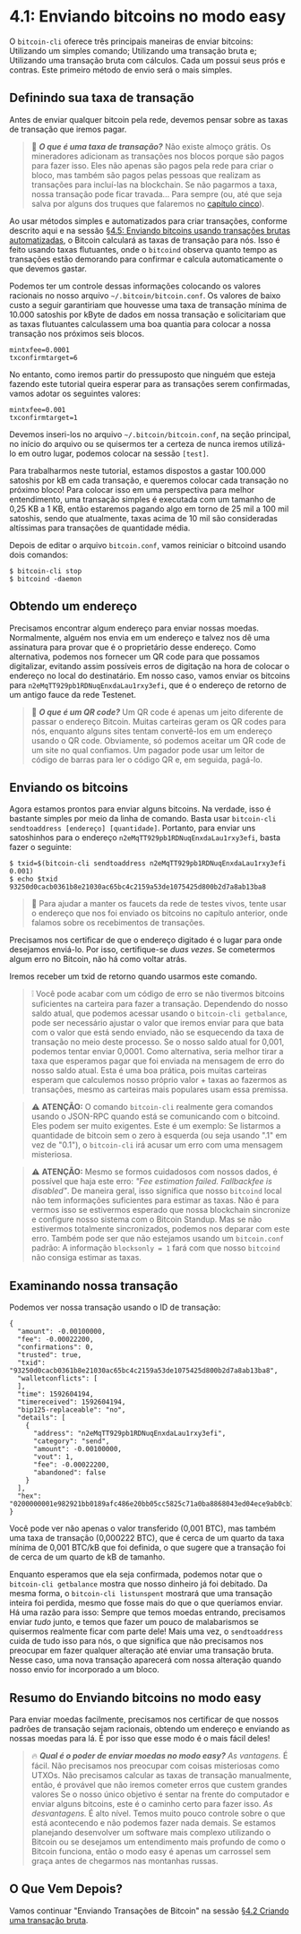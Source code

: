 # 4.1: Enviando bitcoins no modo easy

O ```bitcoin-cli``` oferece três principais maneiras de enviar bitcoins: Utilizando um simples comando; Utilizando uma transação bruta e; Utilizando uma transação bruta com cálculos. Cada um possui seus prós e contras. Este primeiro método de envio será o mais simples.

## Definindo sua taxa de transação

Antes de enviar qualquer bitcoin pela rede, devemos pensar sobre as taxas de transação que iremos pagar.

> :book: ***O que é uma taxa de transação?*** Não existe almoço grátis. Os mineradores adicionam as transações nos blocos porque são pagos para fazer isso. Eles não apenas são pagos pela rede para criar o bloco, mas também são pagos pelas pessoas que realizam as transações para incluí-las na blockchain. Se não pagarmos a taxa, nossa transação pode ficar travada... Para sempre (ou, até que seja salva por alguns dos truques que falaremos no [capítulo cinco](05_0_Controlling_Bitcoin_Transactions.md)).

Ao usar métodos simples e automatizados para criar transações, conforme descrito aqui e na sessão [§4.5: Enviando bitcoins usando transações brutas automatizadas](04_5_Sending_Coins_with_Automated_Raw_Transactions.md), o Bitcoin calculará as taxas de transação para nós. Isso é feito usando taxas flutuantes, onde o ```bitcoind``` observa quanto tempo as transações estão demorando para confirmar e calcula automaticamente o que devemos gastar.

Podemos ter um controle dessas informações colocando os valores racionais no nosso arquivo ```~/.bitcoin/bitcoin.conf```. Os valores de baixo custo a seguir garantiriam que houvesse uma taxa de transação mínima de 10.000 satoshis por kByte de dados em nossa transação e solicitariam que as taxas flutuantes calculassem uma boa quantia para colocar a nossa transação nos próximos seis blocos.
```
mintxfee=0.0001
txconfirmtarget=6
```
No entanto, como iremos partir do pressuposto que ninguém que esteja fazendo este tutorial queira esperar para as transações serem confirmadas, vamos adotar os seguintes valores:
```
mintxfee=0.001
txconfirmtarget=1
```
Devemos inseri-los no arquivo ```~/.bitcoin/bitcoin.conf```, na seção principal, no início do arquivo ou se quisermos ter a certeza de nunca iremos utilizá-lo em outro lugar, podemos colocar na sessão ```[test]```.

Para trabalharmos neste tutorial, estamos dispostos a gastar 100.000 satoshis por kB em cada transação, e queremos colocar cada transação no próximo bloco! Para colocar isso em uma perspectiva para melhor entendimento, uma transação simples é executada com um tamanho de 0,25 KB a 1 KB, então estaremos pagando algo em torno de 25 mil a 100 mil satoshis, sendo que atualmente, taxas acima de 10 mil são consideradas altíssimas para transações de quantidade média.

Depois de editar o arquivo ```bitcoin.conf```, vamos reiniciar o bitcoind usando dois comandos:
```
$ bitcoin-cli stop
$ bitcoind -daemon
```

## Obtendo um endereço

Precisamos encontrar algum endereço para enviar nossas moedas. Normalmente, alguém nos envia em um endereço e talvez nos dê uma assinatura para provar que é o proprietário desse endereço. Como alternativa, podemos nos fornecer um QR code para que possamos digitalizar, evitando assim possíveis erros de digitação na hora de colocar o endereço no local do destinatário. Em nosso caso, vamos enviar os bitcoins para `n2eMqTT929pb1RDNuqEnxdaLau1rxy3efi`, que é o endereço de retorno de um antigo fauce da rede Testenet.

> :book: ***O que é um QR code?*** Um QR code é apenas um jeito diferente de passar o endereço Bitcoin. Muitas carteiras geram os QR codes para nós, enquanto alguns sites tentam convertê-los em um endereço usando o QR code. Obviamente, só podemos aceitar um QR code de um site no qual confiamos. Um pagador pode usar um leitor de código de barras para ler o código QR e, em seguida, pagá-lo.

## Enviando os bitcoins

Agora estamos prontos para enviar alguns bitcoins. Na verdade, isso é bastante simples por meio da linha de comando. Basta usar ```bitcoin-cli sendtoaddress [endereço] [quantidade]```. Portanto, para enviar uns satoshinhos para o endereço `n2eMqTT929pb1RDNuqEnxdaLau1rxy3efi`, basta fazer o seguinte:
```
$ txid=$(bitcoin-cli sendtoaddress n2eMqTT929pb1RDNuqEnxdaLau1rxy3efi 0.001)
$ echo $txid
93250d0cacb0361b8e21030ac65bc4c2159a53de1075425d800b2d7a8ab13ba8
```

> 🙏 Para ajudar a manter os faucets da rede de testes vivos, tente usar o endereço que nos foi enviado os bitcoins no capítulo anterior, onde falamos sobre os recebimentos de transações.

Precisamos nos certificar de que o endereço digitado é o lugar para onde desejamos enviá-lo. Por isso, certifique-se _duas vezes_. Se cometermos algum erro no Bitcoin, não há como voltar atrás.

Iremos receber um txid de retorno quando usarmos este comando.

> ❕ Você pode acabar com um código de erro se não tivermos bitcoins suficientes na carteira para fazer a transação. Dependendo do nosso saldo atual, que podemos acessar usando o ```bitcoin-cli getbalance```, pode ser necessário ajustar o valor que iremos enviar para que bata com o valor que está sendo enviado, não se esquecendo da taxa de transação no meio deste processo. Se o nosso saldo atual for 0,001, podemos tentar enviar 0,0001. Como alternativa, seria melhor tirar a taxa que esperamos pagar que foi enviada na mensagem de erro do nosso saldo atual. Esta é uma boa prática, pois muitas carteiras esperam que calculemos nosso próprio valor + taxas ao fazermos as transações, mesmo as carteiras mais populares usam essa premissa.

> :warning: **ATENÇÃO:** O comando ```bitcoin-cli``` realmente gera comandos usando o JSON-RPC quando está se comunicando com o bitcoind. Eles podem ser muito exigentes. Este é um exemplo: Se listarmos a quantidade de bitcoin sem o zero à esquerda (ou seja usando ".1" em vez de "0.1"), o ```bitcoin-cli``` irá acusar um erro com uma mensagem misteriosa.

> :warning: **ATENÇÃO:** Mesmo se formos cuidadosos com nossos dados, é possível que haja este erro: _"Fee estimation failed. Fallbackfee is disabled"_. De maneira geral, isso significa que nosso ```bitcoind``` local não tem informações suficientes para estimar as taxas. Não é para vermos isso se estivermos esperado que nossa blockchain sincronize e configure nosso sistema com o Bitcoin Standup. Mas se não estivermos totalmente sincronizados, podemos nos deparar com este erro. Também pode ser que não estejamos usando um ```bitcoin.conf``` padrão: A informação ```blocksonly = 1``` fará com que nosso ```bitcoind``` não consiga estimar as taxas.

## Examinando nossa transação

Podemos ver nossa transação usando o ID de transação:
```
{
  "amount": -0.00100000,
  "fee": -0.00022200,
  "confirmations": 0,
  "trusted": true,
  "txid": "93250d0cacb0361b8e21030ac65bc4c2159a53de1075425d800b2d7a8ab13ba8",
  "walletconflicts": [
  ],
  "time": 1592604194,
  "timereceived": 1592604194,
  "bip125-replaceable": "no",
  "details": [
    {
      "address": "n2eMqTT929pb1RDNuqEnxdaLau1rxy3efi",
      "category": "send",
      "amount": -0.00100000,
      "vout": 1,
      "fee": -0.00022200,
      "abandoned": false
    }
  ],
  "hex": "0200000001e982921bb0189afc486e20bb05cc5825c71a0ba8868043ed04ece9ab0cb12a8e010000006a47304402200fc493a01c5c9d9574f7c321cee6880f7f1df847be71039e2d996f7f75c17b3d02203057f5baa48745ba7ab5f1d4eed11585bd8beab838b1ca03a4138516fe52b3b8012102fd5740996d853ea51a6904cf03257fc11204b0179f344c49739ec5b20b39c9bafeffffff02e8640d0000000000160014d37b6ae4a917bcc873f6395741155f565e2dc7c4a0860100000000001976a914e7c1345fc8f87c68170b3aa798a956c2fe6a9eff88ac780b1b00"
}
```
Você pode ver não apenas o valor transferido (0,001 BTC), mas também uma taxa de transação (0,000222 BTC), que é cerca de um quarto da taxa mínima de 0,001 BTC/kB que foi definida, o que sugere que a transação foi de cerca de um quarto de kB de tamanho.

Enquanto esperamos que ela seja confirmada, podemos notar que o ```bitcoin-cli getbalance``` mostra que nosso dinheiro já foi debitado. Da mesma forma, o ```bitcoin-cli listunspent``` mostrará que uma transação inteira foi perdida, mesmo que fosse mais do que o que queríamos enviar. Há uma razão para isso: Sempre que temos moedas entrando, precisamos enviar _tudo_ junto, e temos que fazer um pouco de malabarismos se quisermos realmente ficar com parte dele! Mais uma vez, o ```sendtoaddress``` cuida de tudo isso para nós, o que significa que não precisamos nos preocupar em fazer qualquer alteração até enviar uma transação bruta. Nesse caso, uma nova transação aparecerá com nossa alteração quando nosso envio for incorporado a um bloco.

##  Resumo do Enviando bitcoins no modo easy

Para enviar moedas facilmente, precisamos nos certificar de que nossos padrões de transação sejam racionais, obtendo um endereço e enviando as nossas moedas para lá. É por isso que esse modo é o mais fácil deles!

> :fire: ***Qual é o poder de enviar moedas no modo easy?***
> _As vantagens._ É fácil. Não precisamos nos preocupar com coisas misteriosas como UTXOs. Não precisamos calcular as taxas de transação manualmente, então, é provável que não iremos cometer erros que custem grandes valores Se o nosso único objetivo é sentar na frente do computador e enviar alguns bitcoins, este é o caminho certo para fazer isso.
> _As desvantagens._ É alto nível. Temos muito pouco controle sobre o que está acontecendo e não podemos fazer nada demais. Se estamos planejando desenvolver um software mais complexo utilizando o Bitcoin ou se desejamos um entendimento mais profundo de como o Bitcoin funciona, então o modo easy é apenas um carrossel sem graça antes de chegarmos nas montanhas russas.

##  O Que Vem Depois?

Vamos continuar "Enviando Transações de Bitcoin" na sessão [§4.2 Criando uma transação bruta](04_2_Creating_a_Raw_Transaction.md).